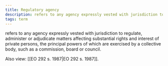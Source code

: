 ```yaml
---
title: Regulatory agency
description: refers to any agency expressly vested with jurisdiction to regulate, administer or adjudicate matters affecting substantial rights and interest of private persons, the principal powers of which are exercised by a collective body, such as a commission, board or council.
tags: term
---
```


refers to any agency expressly vested with jurisdiction to regulate, administer or adjudicate matters affecting substantial rights and interest of private persons, the principal powers of which are exercised by a collective body, such as a commission, board or council.

Also view: [[EO 292 s. 1987|EO 292 s. 1987]].
